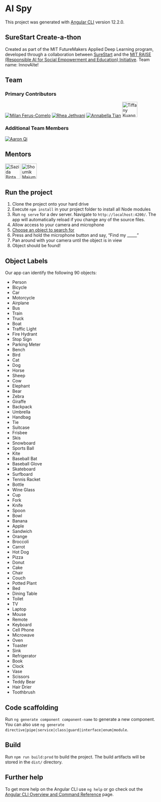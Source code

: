 # AI Spy

This project was generated with [Angular CLI](https://github.com/angular/angular-cli) version 12.2.0.

## SureStart Create-a-thon

Created as part of the MIT FutureMakers Applied Deep Learning program, developed through a collaboration between [SureStart](https://mysurestart.com/) and the [MIT RAISE (Responsible AI for Social Empowerment and Education) Initiative](https://raise.mit.edu/). Team name: InnovAIte!

## Team

### Primary Contributors
[![](https://github.com/mferuscomelo.png?size=50 "Milan Ferus-Comelo")](https://github.com/mferuscomelo)
[![](https://github.com/rhearjethvani.png?size=50 "Rhea Jethvani")](https://https://github.com/rhearjethvani/)
[![](https://github.com/annabellatian.png?size=50 "Annabella Tian")](https://github.com/annabellatian)
[<img src="https://github.com/tiffkuang.png" height="50" title="Tiffany Kuang">](https://github.com/tiffkuang)

### Additional Team Members
[![](https://github.com/mikemaid.png?size=50 "Aaron Qi")](https://github.com/mikemaid)

## Mentors
[<img src="https://github.com/sazidabintaislam.png" height="50" title="Sazida Binta Islam">](https://github.com/sazidabintaislam)
[<img src="https://github.com/ShoumikMajumdar.png" height="50" title="Shoumik Majumdar">](https://github.com/ShoumikMajumdar)

## Run the project
1. Clone the project onto your hard drive
2. Execute `npm install` in your project folder to install all Node modules
3. Run `ng serve` for a dev server. Navigate to `http://localhost:4200/`. The app will automatically reload if you change any of the source files.
4. Allow access to your camera and microphone
5. [Choose an object to search for](#object-labels)
6. Press and hold the microphone button and say, “Find my _____”
7. Pan around with your camera until the object is in view
8. Object should be found!

## Object Labels
Our app can identify the following 90 objects: 
- Person
- Bicycle
- Car
- Motorcycle
- Airplane
- Bus
- Train
- Truck
- Boat
- Traffic Light
- Fire Hydrant
- Stop Sign
- Parking Meter
- Bench
- Bird
- Cat
- Dog
- Horse
- Sheep
- Cow
- Elephant
- Bear
- Zebra
- Giraffe
- Backpack
- Umbrella
- Handbag
- Tie
- Suitcase
- Frisbee
- Skis
- Snowboard
- Sports Ball
- Kite
- Baseball Bat
- Baseball Glove
- Skateboard
- Surfboard
- Tennis Racket
- Bottle
- Wine Glass
- Cup
- Fork
- Knife
- Spoon
- Bowl
- Banana
- Apple
- Sandwich
- Orange
- Broccoli
- Carrot
- Hot Dog
- Pizza
- Donut
- Cake
- Chair
- Couch
- Potted Plant
- Bed
- Dining Table
- Toilet
- TV
- Laptop
- Mouse
- Remote
- Keyboard
- Cell Phone
- Microwave
- Oven
- Toaster
- Sink
- Refrigerator
- Book
- Clock
- Vase
- Scissors
- Teddy Bear
- Hair Drier
- Toothbrush

## Code scaffolding

Run `ng generate component component-name` to generate a new component. You can also use `ng generate directive|pipe|service|class|guard|interface|enum|module`.

## Build

Run `npm run build:prod` to build the project. The build artifacts will be stored in the `dist/` directory.

## Further help

To get more help on the Angular CLI use `ng help` or go check out the [Angular CLI Overview and Command Reference](https://angular.io/cli) page.
